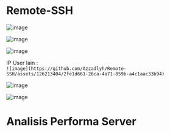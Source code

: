 # Remote-SSH  

![image](https://github.com/Azzadlyh/Remote-SSH/assets/126213404/0549bc52-a314-4f1f-b987-e90261116064)  

![image](https://github.com/Azzadlyh/Remote-SSH/assets/126213404/23a7180e-fa50-4638-b2e9-8dc978f1f504)  

![image](https://github.com/Azzadlyh/Remote-SSH/assets/126213404/f53d15b5-a243-491f-88fd-c11be48f54ca)

IP User lain  :   
`![image](https://github.com/Azzadlyh/Remote-SSH/assets/126213404/2fe1d661-26ca-4a71-859b-a4c1aac33b94)`  

![image](https://github.com/Azzadlyh/Remote-SSH/assets/126213404/ad842c70-49e9-43f3-84e3-9dffed2400ba) 

![image](https://github.com/Azzadlyh/Remote-SSH/assets/126213404/6ec81404-3091-4add-9cf1-d30e53828b54)


# Analisis Performa Server 


